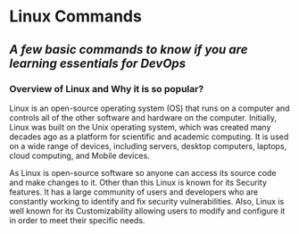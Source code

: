 # Linux Commands

## _A few basic commands to know if you are learning essentials for DevOps_
### Overview of Linux and Why it is so popular?
Linux is an open-source operating system (OS) that runs on a computer and controls all of the other software and hardware on the computer. Initially, Linux was built on the Unix operating system, which was created many decades ago as a platform for scientific and academic computing. It is used on a wide range of devices, including servers, desktop computers, laptops, cloud computing, and Mobile devices.

As Linux is open-source software so anyone can access its source code and make changes to it. Other than this Linux is known for its Security features. It has a large community of users and developers who are constantly working to identify and fix security vulnerabilities. Also, Linux is well known for its Customizability allowing users to modify and configure it in order to meet their specific needs.
